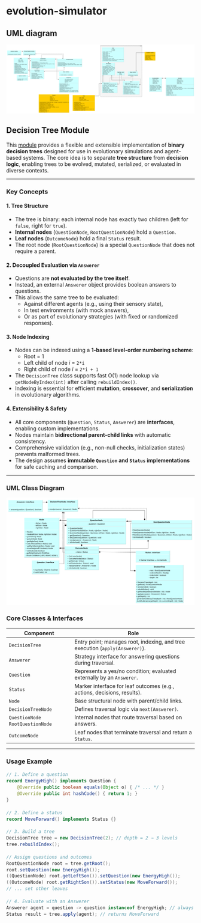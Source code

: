 # evolution-simulator
## UML diagram
![uml](assets/uml_diagram_evolution-simulator.png)

## Decision Tree Module

This [module](src/main/java/org/jinseisieko/evolution/decisiontree) provides a flexible and extensible implementation of **binary decision trees** designed for use in evolutionary simulations and agent-based systems. The core idea is to separate **tree structure** from **decision logic**, enabling trees to be evolved, mutated, serialized, or evaluated in diverse contexts.

---

### Key Concepts

#### 1. **Tree Structure**
- The tree is binary: each internal node has exactly two children (left for `false`, right for `true`).
- **Internal nodes** (`QuestionNode`, `RootQuestionNode`) hold a `Question`.
- **Leaf nodes** (`OutcomeNode`) hold a final `Status` result.
- The root node (`RootQuestionNode`) is a special `QuestionNode` that does not require a parent.

#### 2. **Decoupled Evaluation via `Answerer`**
- Questions are **not evaluated by the tree itself**.
- Instead, an external `Answerer` object provides boolean answers to questions.
- This allows the same tree to be evaluated:
  - Against different agents (e.g., using their sensory state),
  - In test environments (with mock answers),
  - Or as part of evolutionary strategies (with fixed or randomized responses).

#### 3. **Node Indexing**
- Nodes can be indexed using a **1-based level-order numbering scheme**:
  - Root = 1
  - Left child of node *i* = `2*i`
  - Right child of node *i* = `2*i + 1`
- The `DecisionTree` class supports fast O(1) node lookup via `getNodeByIndex(int)` after calling `rebuildIndex()`.
- Indexing is essential for efficient **mutation**, **crossover**, and **serialization** in evolutionary algorithms.

#### 4. **Extensibility & Safety**
- All core components (`Question`, `Status`, `Answerer`) are **interfaces**, enabling custom implementations.
- Nodes maintain **bidirectional parent-child links** with automatic consistency.
- Comprehensive validation (e.g., non-null checks, initialization states) prevents malformed trees.
- The design assumes **immutable `Question` and `Status` implementations** for safe caching and comparison.

---
### UML Class Diagram
![diagram](assets/decision-tree.png)
### Core Classes & Interfaces

| Component | Role |
|----------|------|
| `DecisionTree` | Entry point; manages root, indexing, and tree execution (`apply(Answerer)`). |
| `Answerer` | Strategy interface for answering questions during traversal. |
| `Question` | Represents a yes/no condition; evaluated externally by an `Answerer`. |
| `Status` | Marker interface for leaf outcomes (e.g., actions, decisions, results). |
| `Node` | Base structural node with parent/child links. |
| `DecisionTreeNode` | Defines traversal logic via `next(Answerer)`. |
| `QuestionNode` `RootQuestionNode` | Internal nodes that route traversal based on answers. |
| `OutcomeNode` | Leaf nodes that terminate traversal and return a `Status`. |

---

### Usage Example

```java
// 1. Define a question
record EnergyHigh() implements Question {
    @Override public boolean equals(Object o) { /* ... */ }
    @Override public int hashCode() { return 1; }
}

// 2. Define a status
record MoveForward() implements Status {}

// 3. Build a tree
DecisionTree tree = new DecisionTree(2); // depth = 2 → 3 levels
tree.rebuildIndex();

// Assign questions and outcomes
RootQuestionNode root = tree.getRoot();
root.setQuestion(new EnergyHigh());
((QuestionNode) root.getLeftSon()).setQuestion(new EnergyHigh());
((OutcomeNode) root.getRightSon()).setStatus(new MoveForward());
// ... set other leaves

// 4. Evaluate with an Answerer
Answerer agent = question -> question instanceof EnergyHigh; // always true
Status result = tree.apply(agent); // returns MoveForward